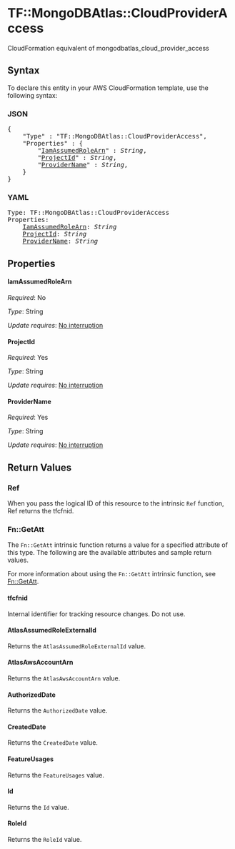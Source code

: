 # TF::MongoDBAtlas::CloudProviderAccess

CloudFormation equivalent of mongodbatlas_cloud_provider_access

## Syntax

To declare this entity in your AWS CloudFormation template, use the following syntax:

### JSON

<pre>
{
    "Type" : "TF::MongoDBAtlas::CloudProviderAccess",
    "Properties" : {
        "<a href="#iamassumedrolearn" title="IamAssumedRoleArn">IamAssumedRoleArn</a>" : <i>String</i>,
        "<a href="#projectid" title="ProjectId">ProjectId</a>" : <i>String</i>,
        "<a href="#providername" title="ProviderName">ProviderName</a>" : <i>String</i>,
    }
}
</pre>

### YAML

<pre>
Type: TF::MongoDBAtlas::CloudProviderAccess
Properties:
    <a href="#iamassumedrolearn" title="IamAssumedRoleArn">IamAssumedRoleArn</a>: <i>String</i>
    <a href="#projectid" title="ProjectId">ProjectId</a>: <i>String</i>
    <a href="#providername" title="ProviderName">ProviderName</a>: <i>String</i>
</pre>

## Properties

#### IamAssumedRoleArn

_Required_: No

_Type_: String

_Update requires_: [No interruption](https://docs.aws.amazon.com/AWSCloudFormation/latest/UserGuide/using-cfn-updating-stacks-update-behaviors.html#update-no-interrupt)

#### ProjectId

_Required_: Yes

_Type_: String

_Update requires_: [No interruption](https://docs.aws.amazon.com/AWSCloudFormation/latest/UserGuide/using-cfn-updating-stacks-update-behaviors.html#update-no-interrupt)

#### ProviderName

_Required_: Yes

_Type_: String

_Update requires_: [No interruption](https://docs.aws.amazon.com/AWSCloudFormation/latest/UserGuide/using-cfn-updating-stacks-update-behaviors.html#update-no-interrupt)

## Return Values

### Ref

When you pass the logical ID of this resource to the intrinsic `Ref` function, Ref returns the tfcfnid.

### Fn::GetAtt

The `Fn::GetAtt` intrinsic function returns a value for a specified attribute of this type. The following are the available attributes and sample return values.

For more information about using the `Fn::GetAtt` intrinsic function, see [Fn::GetAtt](https://docs.aws.amazon.com/AWSCloudFormation/latest/UserGuide/intrinsic-function-reference-getatt.html).

#### tfcfnid

Internal identifier for tracking resource changes. Do not use.

#### AtlasAssumedRoleExternalId

Returns the <code>AtlasAssumedRoleExternalId</code> value.

#### AtlasAwsAccountArn

Returns the <code>AtlasAwsAccountArn</code> value.

#### AuthorizedDate

Returns the <code>AuthorizedDate</code> value.

#### CreatedDate

Returns the <code>CreatedDate</code> value.

#### FeatureUsages

Returns the <code>FeatureUsages</code> value.

#### Id

Returns the <code>Id</code> value.

#### RoleId

Returns the <code>RoleId</code> value.

